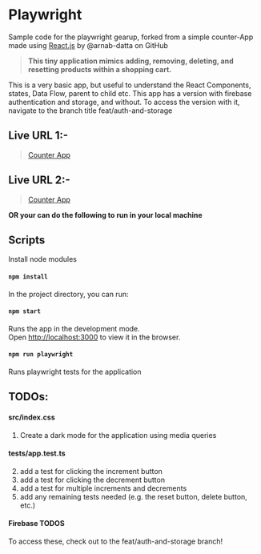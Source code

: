 # Playwright

Sample code for the playwright gearup, forked from a simple counter-App made using [React.js](https://reactjs.org) by @arnab-datta on GitHub

> **This tiny application mimics adding, removing, deleting, and resetting products within a shopping cart.**

This is a very basic app, but useful to understand the React Components, states, Data Flow, parent to child etc. This app has a version with firebase authentication and storage, and without. To access the version with it, navigate to the branch title feat/auth-and-storage

## Live URL 1:-

> [Counter App](https://arnab-datta.github.io/counter-app/)

## Live URL 2:-

> [Counter App](https://obscure-waters-60500.herokuapp.com)

**OR your can do the following to run in your local machine**

## Scripts

Install node modules

#### `npm install`

In the project directory, you can run:

#### `npm start`

Runs the app in the development mode.<br>
Open [http://localhost:3000](http://localhost:3000) to view it in the browser.

#### `npm run playwright`

Runs playwright tests for the application

## TODOs:

#### src/index.css

1. Create a dark mode for the application using media queries

#### tests/app.test.ts

2. add a test for clicking the increment button
3. add a test for clicking the decrement button
4. add a test for multiple increments and decrements
5. add any remaining tests needed (e.g. the reset button, delete button, etc.)

#### Firebase TODOS

To access these, check out to the feat/auth-and-storage branch!

